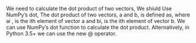 We need to calculate the dot product of two vectors, We shiuld Use NumPy’s dot, The dot product of two vectors, a and b, is defined as, where ai ,  is the ith element of vector a and bi, 
is the ith element of vector b. We can use NumPy’s dot function to calculate the dot product. Alternatively, in Python 3.5+ we can use the new @ operator.

